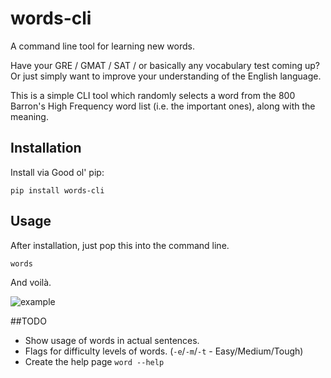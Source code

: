 # words-cli
A command line tool for learning new words.

Have your GRE / GMAT / SAT / or basically any vocabulary test coming up? Or just simply want to improve your understanding of the English language.

This is a simple CLI tool which randomly selects a word from the 800 Barron's High Frequency word list (i.e. the important ones), along with the meaning.

## Installation
Install via Good ol' pip:

`pip install words-cli`

## Usage
After installation, just pop this into the command line.

`words`

And voilà.

![example](http://i.imgur.com/uggmHXf.png)

##TODO
- Show usage of words in actual sentences.
- Flags for difficulty levels of words. (`-e`/`-m`/`-t` - Easy/Medium/Tough)
- Create the help page `word --help`
